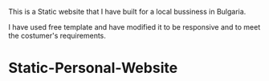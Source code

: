 This is a Static website that I have built for a local bussiness in Bulgaria.

I have used free template and have modified it to be responsive and to meet the costumer's requirements.

# Static-Personal-Website
